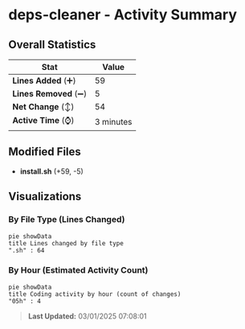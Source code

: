 # deps-cleaner - Activity Summary 

## Overall Statistics

| Stat                   | Value                                                             |
| ---------------------- | ----------------------------------------------------------------- |
| **Lines Added** (➕)   | 59                                          |
| **Lines Removed** (➖) | 5                                        |
| **Net Change** (↕)    | 54                |
| **Active Time** (⌚)   | 3 minutes |


## Modified Files
- **install.sh** (+59, -5)

## Visualizations

### By File Type (Lines Changed)

```mermaid
pie showData
title Lines changed by file type
".sh" : 64
```

### By Hour (Estimated Activity Count)

```mermaid
pie showData
title Coding activity by hour (count of changes)
"05h" : 4
```


> **Last Updated:** 03/01/2025 07:08:01